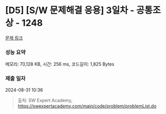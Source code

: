 # [D5] [S/W 문제해결 응용] 3일차 - 공통조상 - 1248 

[문제 링크](https://swexpertacademy.com/main/code/problem/problemDetail.do?contestProbId=AV15PTkqAPYCFAYD) 

### 성능 요약

메모리: 70,128 KB, 시간: 256 ms, 코드길이: 1,825 Bytes

### 제출 일자

2024-08-31 10:36



> 출처: SW Expert Academy, https://swexpertacademy.com/main/code/problem/problemList.do